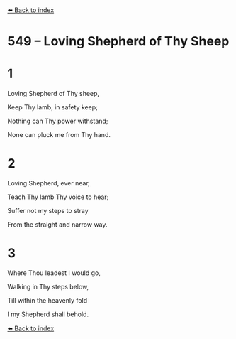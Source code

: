 [⬅️ Back to index](../README.md)

# 549 – Loving Shepherd of Thy Sheep





# 1

Loving Shepherd of Thy sheep,

Keep Thy lamb, in safety keep;

Nothing can Thy power withstand;

None can pluck me from Thy hand.



# 2

Loving Shepherd, ever near,

Teach Thy lamb Thy voice to hear;

Suffer not my steps to stray

From the straight and narrow way.



# 3

Where Thou leadest I would go,

Walking in Thy steps below,

Till within the heavenly fold

I my Shepherd shall behold.

[⬅️ Back to index](../README.md)
